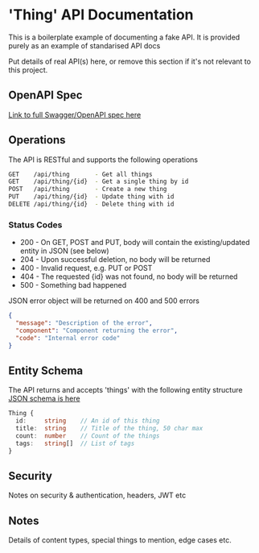 # 'Thing' API Documentation

This is a boilerplate example of documenting a fake API. It is provided purely as an example of standarised API docs

Put details of real API(s) here, or remove this section if it's not relevant to this project.

## OpenAPI Spec

[Link to full Swagger/OpenAPI spec here](./api-spec.yaml)

## Operations

The API is RESTful and supports the following operations

```bash
GET    /api/thing       - Get all things
GET    /api/thing/{id}  - Get a single thing by id
POST   /api/thing       - Create a new thing
PUT    /api/thing/{id}  - Update thing with id
DELETE /api/thing/{id}  - Delete thing with id
```

### Status Codes

- 200 - On GET, POST and PUT, body will contain the existing/updated entity in JSON (see below)
- 204 - Upon successful deletion, no body will be returned
- 400 - Invalid request, e.g. PUT or POST
- 404 - The requested {id} was not found, no body will be returned
- 500 - Something bad happened

JSON error object will be returned on 400 and 500 errors

```json
{
  "message": "Description of the error",
  "component": "Component returning the error",
  "code": "Internal error code"
}
```

## Entity Schema

The API returns and accepts 'things' with the following entity structure
[JSON schema is here](./schema.json)

```ts
Thing {
  id:     string    // An id of this thing
  title:  string    // Title of the thing, 50 char max
  count:  number    // Count of the things
  tags:   string[]  // List of tags
}
```

## Security

Notes on security & authentication, headers, JWT etc

## Notes

Details of content types, special things to mention, edge cases etc.
